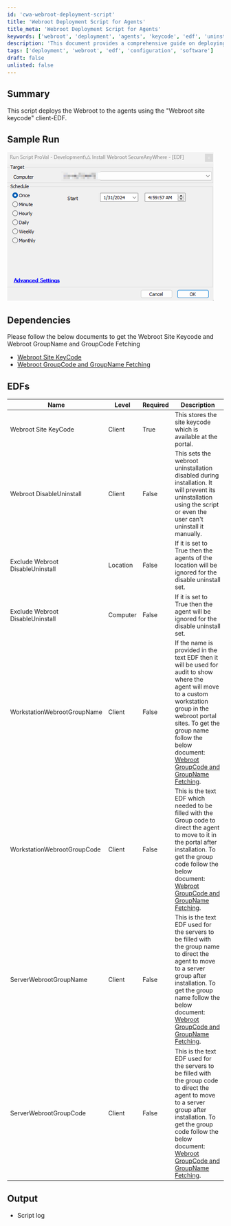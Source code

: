 ```yaml
---
id: 'cwa-webroot-deployment-script'
title: 'Webroot Deployment Script for Agents'
title_meta: 'Webroot Deployment Script for Agents'
keywords: ['webroot', 'deployment', 'agents', 'keycode', 'edf', 'uninstall', 'groupname', 'groupcode']
description: 'This document provides a comprehensive guide on deploying Webroot to agents using the Webroot site keycode client-EDF. It includes sample runs, dependencies for obtaining the necessary Webroot information, detailed descriptions of the required EDFs, and the expected output of the script.'
tags: ['deployment', 'webroot', 'edf', 'configuration', 'software']
draft: false
unlisted: false
---
```

## Summary

This script deploys the Webroot to the agents using the "Webroot site keycode" client-EDF.

## Sample Run

![Sample Run](../../../static/img/Install-Webroot-SecureAnyWhere-Autofix,-EDF/image_1.png)

## Dependencies

Please follow the below documents to get the Webroot Site Keycode and Webroot GroupName and GroupCode Fetching

- [Webroot Site KeyCode](https://proval.itglue.com/DOC-5078775-14989313)
- [Webroot GroupCode and GroupName Fetching](https://proval.itglue.com/DOC-5078775-14989323)

## EDFs

| Name                                      | Level  | Required | Description                                                                                                                                                                                                                                                                                 |
|-------------------------------------------|--------|----------|---------------------------------------------------------------------------------------------------------------------------------------------------------------------------------------------------------------------------------------------------------------------------------------------|
| Webroot Site KeyCode                      | Client | True     | This stores the site keycode which is available at the portal.                                                                                                                                                                                                                           |
| Webroot DisableUninstall                  | Client | False    | This sets the webroot uninstallation disabled during installation. It will prevent its uninstallation using the script or even the user can't uninstall it manually.                                                                                                                      |
| Exclude Webroot DisableUninstall          | Location | False   | If it is set to True then the agents of the location will be ignored for the disable uninstall set.                                                                                                                                                                                        |
| Exclude Webroot DisableUninstall          | Computer | False   | If it is set to True then the agent will be ignored for the disable uninstall set.                                                                                                                                                                                                         |
| WorkstationWebrootGroupName               | Client | False    | If the name is provided in the text EDF then it will be used for audit to show where the agent will move to a custom workstation group in the webroot portal sites. To get the group name follow the below document: [Webroot GroupCode and GroupName Fetching](https://proval.itglue.com/DOC-5078775-14989323). |
| WorkstationWebrootGroupCode               | Client | False    | This is the text EDF which needed to be filled with the Group code to direct the agent to move to it in the portal after installation. To get the group code follow the below document: [Webroot GroupCode and GroupName Fetching](https://proval.itglue.com/DOC-5078775-14989323). |
| ServerWebrootGroupName                    | Client | False    | This is the text EDF used for the servers to be filled with the group name to direct the agent to move to a server group after installation. To get the group name follow the below document: [Webroot GroupCode and GroupName Fetching](https://proval.itglue.com/DOC-5078775-14989323). |
| ServerWebrootGroupCode                    | Client | False    | This is the text EDF used for the servers to be filled with the group code to direct the agent to move to a server group after installation. To get the group code follow the below document: [Webroot GroupCode and GroupName Fetching](https://proval.itglue.com/DOC-5078775-14989323). |

## Output

- Script log




